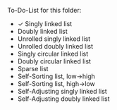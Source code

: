 To-Do-List for this folder:

- ✓ Singly linked list
-    Doubly linked list
-    Unrolled singly linked list
-    Unrolled doubly linked list
-    Singly circular linked list
-    Doubly circular linked list
-    Sparse list
-    Self-Sorting list, low->high
-    Self-Sorting list, high->low
-    Self-Adjusting singly linked list
-    Self-Adjusting doubly linked list
